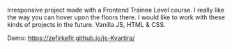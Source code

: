 Irresponsive project made with a Frontend Trainee Level course.
I really like the way you can hover upon the floors there. I would like to work with these kinds of projects in the future.
Vanilla JS, HTML & CSS.

Demo: https://zefirkefir.github.io/js-Kvartira/
